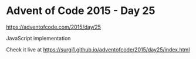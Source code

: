# Advent of Code 2015 - Day 25

https://adventofcode.com/2015/day/25

JavaScript implementation

Check it live at https://surgi1.github.io/adventofcode/2015/day25/index.html